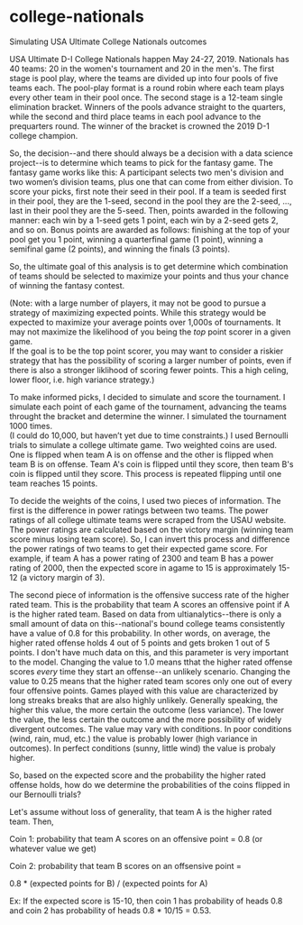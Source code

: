 # college-nationals
Simulating USA Ultimate College Nationals outcomes


USA Ultimate D-I College Nationals happen May 24-27, 2019.
Nationals has 40 teams: 20 in the women's tournament and 20 in the men's.
The first stage is pool play, where the teams are divided up into four pools of five teams each.
The pool-play format is a round robin where each team plays every other team in their pool once.
The second stage is a 12-team single elimination bracket.  Winners of the pools advance straight to the quarters, while the second and third place teams in each pool advance to the prequarters round.
The winner of the bracket is crowned the 2019 D-1 college champion.

So, the decision--and there should always be a decision with a data science project--is to determine which teams to pick for the fantasy game.
The fantasy game works like this:  A participant selects two men's division and two women’s division teams, plus one that can come from either division.
To score your picks, first note their seed in their pool.  If a team is seeded first in their pool, they are the 1-seed, second in the pool they are the 2-seed, ..., last in their pool they are the 5-seed.
Then, points awarded in the following manner: each win by a 1-seed gets 1 point, each win by a 2-seed gets 2, and so on.
Bonus points are awarded as follows: finishing at the top of your pool get you 1 point, winning a quarterfinal game (1 point), winning a semifinal game (2 points), and winning the finals (3 points).

So, the ultimate goal of this analysis is to get determine which combination of teams should be selected to maximize your points and thus your chance of winning the fantasy contest.

(Note: with a large number of players, it may not be good to pursue a strategy of maximizing expected points.
While this strategy would be expected to maximize your average points over 1,000s of tournaments.  It may not maximize the likelihood of you being the _top_ point scorer in a given game.  
If the goal is to be the top point scorer, you may want to consider a riskier strategy that has the possibility of scoring a larger number of points, even if there is also a stronger liklihood of scoring fewer points.  This a high celing, lower floor, i.e. high variance strategy.) 

To make informed picks, I decided to simulate and score the tournament.
I simulate each point of each game of the tournament, advancing the teams throught the bracket and determine the winner.
I simulated the tournament 1000 times.  
(I could do 10,000, but haven’t yet due to time constraints.)
I used Bernoulli trials to simulate a college ultimate game. 
Two weighted coins are used.  
One is flipped when team A is on offense and the other is flipped when team B is on offense.
Team A's coin is flipped until they score, then team B's coin is flipped until they score.
This process is repeated flipping until one team reaches 15 points.

To decide the weights of the coins, I used two pieces of information.
The first is the difference in power ratings between two teams.
The power ratings of all college ultimate teams were scraped from the USAU website.  
The power ratings are calculated based on the victory margin (winning team score minus losing team score).
So, I can invert this process and difference the power ratings of two teams to get their expected game score.
For example, if team A has a power rating of 2300 and team B has a power rating of 2000, then the expected score in agame to 15 is approximately 15-12 (a victory margin of 3).

The second piece of information is the offensive success rate of the higher rated team. 
This is the probability that team A scores an offensive point if A is the higher rated team.
Based on data from ultianalytics--there is only a small amount of data on this--national's bound college teams consistently have a value of 0.8 for this probability.
In other words, on average, the higher rated offense holds 4 out of 5 points and gets broken 1 out of 5 points.
I don't have much data on this, and this parameter is very important to the model.  Changing the value to 1.0 means tthat the higher rated offense scores _every_ time they start an offense--an unlikely scenario.  Changing the value to 0.25 means that the higher rated team scores only one out of every four offensive points.
Games played with this value are characterized by long streaks breaks that are also highly unlikely.
Generally speaking, the higher this value, the more certain the outcome (less variance).
The lower the value, the less certain the outcome and the more possibility of widely divergent outcomes.
The value may vary with conditions.
In poor conditions (wind, rain, mud, etc.) the value is probably lower (high variance in outcomes).
In perfect conditions (sunny, little wind) the value is probaly higher.

So, based on the expected score and the probability the higher rated offense holds, how do we determine the probabilities of the coins flipped in our Bernoulli trials?

Let's assume without loss of generality, that team A is the higher rated team. Then,

Coin 1: probability that team A scores on an offensive point = 0.8 (or whatever value we get)

Coin 2: probability that team B scores on an offsensive point =

 0.8 * (expected points for B) / (expected points for A)

Ex: If the expected score is 15-10, then coin 1 has probability of heads 0.8 and coin 2 has probability of heads 0.8 * 10/15 = 0.53.   




